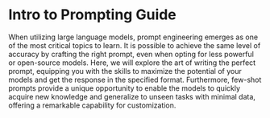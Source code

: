 # Intro to Prompting Guide

When utilizing large language models, prompt engineering emerges as one of the most critical topics to learn. It is possible to achieve the same level of accuracy by crafting the right prompt, even when opting for less powerful or open-source models. Here, we will explore the art of writing the perfect prompt, equipping you with the skills to maximize the potential of your models and get the response in the specified format. Furthermore, few-shot prompts provide a unique opportunity to enable the models to quickly acquire new knowledge and generalize to unseen tasks with minimal data, offering a remarkable capability for customization.


